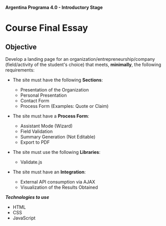 **Argentina Programa 4.0 - Introductory Stage**

# Course Final Essay

## Objective

Develop a landing page for an organization/entrepreneurship/company (field/activity of the student's choice) that meets, **minimally**, the following requirements:

- The site must have the following **Sections**:

  - Presentation of the Organization
  - Personal Presentation
  - Contact Form
  - Process Form (Examples: Quote or Claim)

- The site must have a **Process Form**:

  - Assistant Mode (Wizard)
  - Field Validation
  - Summary Generation (Not Editable)
  - Export to PDF

- The site must use the following **Libraries**:

  - Validate.js

- The site must have an **Integration**:
  - External API consumption via AJAX
  - Visualization of the Results Obtained

**_Technologies to use_**

- HTML
- CSS
- JavaScript
